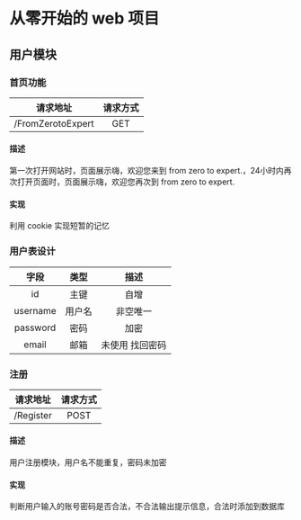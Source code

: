 # 从零开始的 web 项目
## 用户模块
### 首页功能
请求地址|请求方式
:---:|:---:
/FromZerotoExpert|GET
#### 描述
第一次打开网站时，页面展示嗨，欢迎您来到 from zero to expert.，24小时内再次打开页面时，页面展示嗨，欢迎您再次到 from zero to expert.
#### 实现
利用 cookie 实现短暂的记忆


### 用户表设计
字段|类型|描述
:---:|:---:|:---:
id|主键|自增
username|用户名|非空唯一
password|密码|加密
email|邮箱|未使用 找回密码

### 注册
请求地址|请求方式
:---:|:---:
/Register|POST
#### 描述
用户注册模块，用户名不能重复，密码未加密
#### 实现
判断用户输入的账号密码是否合法，不合法输出提示信息，合法时添加到数据库

